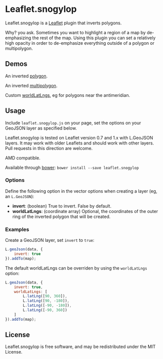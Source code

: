 Leaflet.snogylop
================

Leaflet.snogylop is a [Leaflet][] plugin that inverts polygons.

Why? you ask. Sometimes you want to highlight a region of a map by
de-emphasizing the rest of the map. Using this plugin you can set a relatively
high opacity in order to de-emphasize everything outside of a polygon or
multipolygon.


## Demos

An inverted [polygon][].

An inverted [multipolygon][].

Custom [worldLatLngs][], eg for polygons near the antimeridian.


## Usage

Include `leaflet.snogylop.js` on your page, set the options on your GeoJSON 
layer as specified below.

Leaflet.snogylop is tested on Leaflet version 0.7 and 1.x with L.GeoJSON
layers. It may work with older Leaflets and should work with other layers. Pull
requests in this direction are welcome.

AMD compatible.

Available through [bower][]: `bower install --save leaflet.snogylop`


### Options

Define the following option in the vector options when creating a layer (eg, 
an `L.GeoJSON`):

 - **invert**: (boolean) True to invert. False by default.
 - **worldLatLngs**: (coordinate array) Optional, the coordinates of the outer 
   ring of the inverted polygon that will be created.


### Examples

Create a GeoJSON layer, set `invert` to `true`:

```javascript
L.geoJson(data, {
    invert: true
}).addTo(map);
```

The default worldLatLngs can be overriden by using the `worldLatLngs` option:

```javascript
L.geoJson(data, {
    invert: true,
    worldLatLngs: [
        L.latLng([90, 360]),
        L.latLng([90, -180]),
        L.latLng([-90, -180]),
        L.latLng([-90, 360])
    ]
}).addTo(map);
```


## License

Leaflet.snogylop is free software, and may be redistributed under the MIT
License.


 [Leaflet]: https://github.com/Leaflet/Leaflet
 [polygon]: http://ebrelsford.github.io/Leaflet.snogylop/examples/polygon.html
 [multipolygon]: http://ebrelsford.github.io/Leaflet.snogylop/examples/multipolygon.html
 [worldLatLngs]: http://ebrelsford.github.io/Leaflet.snogylop/examples/custom_world.html
 [bower]: https://github.com/bower/bower

